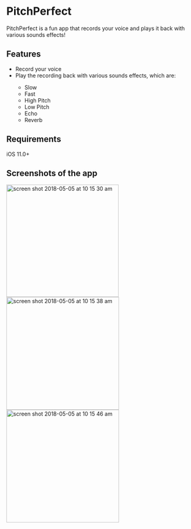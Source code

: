# PitchPerfect

PitchPerfect is a fun app that records your voice and plays it back with various sounds effects!

## Features

<ul>
  <li>Record your voice</li>
  <li>Play the recording back with various sounds effects, which are:</li>
  <ul>
    <li>Slow</li>
    <li>Fast</li>
    <li>High Pitch</li>
    <li>Low Pitch</li>
    <li>Echo</li>
    <li>Reverb</li>
  </ul>
</ul>
 
## Requirements
iOS 11.0+

## Screenshots of the app

<img width="293" alt="screen shot 2018-05-05 at 10 15 30 am" src="https://user-images.githubusercontent.com/25470293/39664170-61ddf6f6-504d-11e8-91fc-11d6fa72bc87.png"> <img width="294" alt="screen shot 2018-05-05 at 10 15 38 am" src="https://user-images.githubusercontent.com/25470293/39664171-655235e0-504d-11e8-972f-fa8d0f8b6f7c.png">
<img width="294" alt="screen shot 2018-05-05 at 10 15 46 am" src="https://user-images.githubusercontent.com/25470293/39664173-676f0fe2-504d-11e8-9402-d9b4a07be98f.png">

